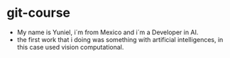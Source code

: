 # git-course 
* My name is Yuniel, i´m from Mexico and i´m a Developer in AI.
* the first work that i doing was something with artificial intelligences,
  in this case used vision computational.


